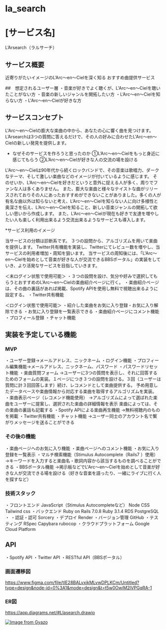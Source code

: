 # la_search

# [サービス名]
L’Arsearch（ラルサーチ）

## サービス概要
近寄りがたいイメージのL’Arc〜en〜Cielを深く知る
おすすめ曲提供サービス

##　想定されるユーザー層
・音楽が好きでよく聴くが、L'Arc〜en〜Cielを聴いたことがない方
・音楽の新しいジャンルを開拓したい方
・L’Arc〜en〜Cielを知らない方
・L'Arc〜en〜Cielが好きな方

## サービスコンセプト

L'Arc〜en〜Cielの膨大な楽曲の中から、あなたの心に響く曲を見つけます。
L’Arsearchは3つの質問に答えるだけで、その人の好みに合わせたL'Arc〜en〜Cielの新しい発見を提供します。

* なぜそのサービスを作ろうと思ったのか
①L’Arc〜en〜Cielをもっと身近に感じてもらう
②L’Arc〜en〜Cielが好きな人の交流の場を設ける

L'Arc〜en〜Cielは90年代から続くロックバンドで、その音楽は歌唱力、ダークなテーマ、そして激しい楽曲などのイメージが付いているように感じます。
そのせいか、L’Arc〜en〜Cielを好きだというと意外に捉える人が多く、周りでファンな人は多くありません。
また、膨大な楽曲と様々なテイストな曲がリリースされておりその人にあったおすすめができないことがありました。多くの人が有名な曲以外は知らないと考え、L’Arc〜en〜Cielを知らない人に向け多様性と奥深さを伝え、L’Arc〜en〜Cielを知ること、新しい音楽ジャンルの開拓して欲しい思いから作成します。
また、L’Arc〜en〜Cielが現在も好きで友達を増やしたい人も楽しく利用出来るよう交流出来るようなサービスも導入します。

*サービス利用のイメージ

当サービスの分類は診断系です。
３つの設問から、アルゴリズムを用いて楽曲を提供します。
Twitter共有機能を実装し、Twitterにてレビュー数を増やし、当サービスの利用者増加・周知を狙います。
当サービスの周知後には、「L'Arc〜en〜Cielを始めとして音楽が好きな人が交流できるBBSポータル」の実装をしていき、より活発なサービスを目指していきます。

＜未ログイン状態で使用可能＞
・３つの設問を設け、気分や好みで選択してもらうとおすすめのL’Arc〜en〜Cielの楽曲紹介ページに行く。
・楽曲紹介ページは、その曲の裏話があれば掲載、Spotify APIを使用し無料で視聴出来るように設定する。
・Twitter共有機能

＜ログイン状態で使用可能＞
・紹介した楽曲をお気に入り登録・お気に入り解除できる
・お気に入り登録を一覧表示できる
・楽曲紹介ページにコメント機能
・プロフィール登録
・チャット機能

## 実装を予定している機能
### MVP
・ユーザー登録→メールアドレス、ニックネーム
・ログイン機能
・プロフィール編集機能→メールアドレス、ニックネーム、パスワード
・パスワードリセット機能
・楽曲質問フォーム
→ユーザーに3つの質問を表示し、それに回答するためのフォームの実装。１ページにつき３つの設問を設ける。３回（ユーザーは質問に計３回回答します）続け、レコメンドとして楽曲提供する。
予め用意したデータベースや楽曲情報から対応する楽曲を取得するアルゴリズムを実装。
・楽曲表示ページ（レコメンド機能使用）
→アルゴリズムによって選ばれた楽曲をユーザーに提案し、選択された楽曲の詳細情報を表示
楽曲によっては、その楽曲の裏話も記載する
・Spotify APIによる楽曲再生機能
→無料視聴内のものを掲載
・Twitter共有機能
・チャット機能
→ユーザー同士のアカウント名で繋がりメッセージを送ることができる

### その後の機能
・楽曲ページへのお気に入り機能
・楽曲ページへのコメント機能
・お気に入り登録を一覧表示
・マルチ検索機能（Stimulus Autocomplete（Rails7 ）使用）
→キーワードを入力すると楽曲名・歌詞内容から該当するものを調べることができる
・BBSポータル機能
→掲示板などでL'Arc〜en〜Cielを始めとして音楽が好きな人が交流できる場を設ける（好きな音楽を語ったり、一緒にライブに行く人を探すなど）


### 技術スタック
・フロントエンド
JavaScript（Stimulus Autocompleteなど）
Node
CSS
Tailwind css
・バックエンド
Ruby on Rails 7.0.8
Ruby 3.1.4
RDS
PostgreSQL
・
・認証・認可
Sorcery
・デプロイ
Render
・バージョン管理
GitHub
・テスティング
RSpec
Capybara
rubocop
・クラウドプラットフォーム
Google Cloud Platform

## API
・Spotify API
・Twitter API
・RESTful API（BBSポータル）

### 画面遷移図
https://www.figma.com/file/tIE28BALvxikMLvwDPLKCm/Untitled?type=design&node-id=0%3A1&mode=design&t=t5w0OwiM2lVPGqRA-1

### ER図

https://app.diagrams.net/#Llasearch.drawio

[![Image from Gyazo](https://i.gyazo.com/803a69dfdb1d512d626f2a3781b0849d.png)](https://gyazo.com/803a69dfdb1d512d626f2a3781b0849d)